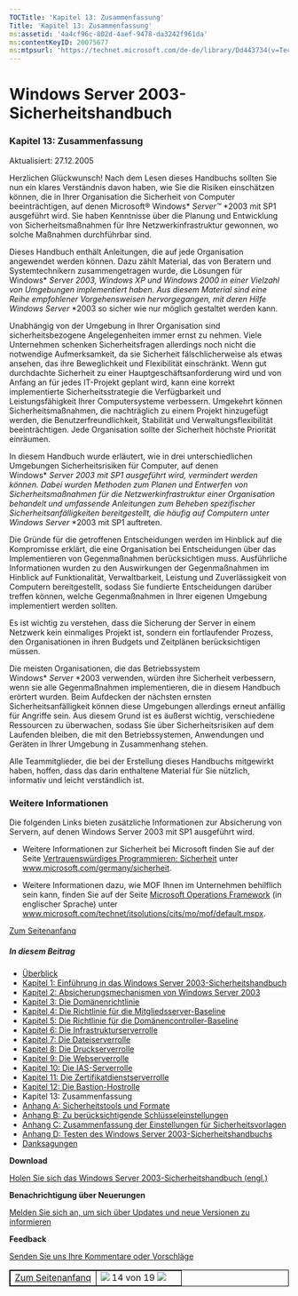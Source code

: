 ```yaml
---
TOCTitle: 'Kapitel 13: Zusammenfassung'
Title: 'Kapitel 13: Zusammenfassung'
ms:assetid: '4a4cf96c-802d-4aef-9478-da3242f961da'
ms:contentKeyID: 20075677
ms:mtpsurl: 'https://technet.microsoft.com/de-de/library/Dd443734(v=TechNet.10)'
---
```


Windows Server 2003-Sicherheitshandbuch
=======================================

### Kapitel 13: Zusammenfassung

Aktualisiert: 27.12.2005

Herzlichen Glückwunsch! Nach dem Lesen dieses Handbuchs sollten Sie nun ein klares Verständnis davon haben, wie Sie die Risiken einschätzen können, die in Ihrer Organisation die Sicherheit von Computer beeinträchtigen, auf denen Microsoft® Windows* *Server™* *2003 mit SP1 ausgeführt wird. Sie haben Kenntnisse über die Planung und Entwicklung von Sicherheitsmaßnahmen für Ihre Netzwerkinfrastruktur gewonnen, wo solche Maßnahmen durchführbar sind.

Dieses Handbuch enthält Anleitungen, die auf jede Organisation angewendet werden können. Dazu zählt Material, das von Beratern und Systemtechnikern zusammengetragen wurde, die Lösungen für Windows* *Server* *2003, Windows* *XP und Windows* *2000 in einer Vielzahl von Umgebungen implementiert haben. Aus diesem Material sind eine Reihe empfohlener Vorgehensweisen hervorgegangen, mit deren Hilfe Windows* *Server* *2003 so sicher wie nur möglich gestaltet werden kann.

Unabhängig von der Umgebung in Ihrer Organisation sind sicherheitsbezogene Angelegenheiten immer ernst zu nehmen. Viele Unternehmen schenken Sicherheitsfragen allerdings noch nicht die notwendige Aufmerksamkeit, da sie Sicherheit fälschlicherweise als etwas ansehen, das ihre Beweglichkeit und Flexibilität einschränkt. Wenn gut durchdachte Sicherheit zu einer Hauptgeschäftsanforderung wird und von Anfang an für jedes IT-Projekt geplant wird, kann eine korrekt implementierte Sicherheitsstrategie die Verfügbarkeit und Leistungsfähigkeit Ihrer Computersysteme verbessern. Umgekehrt können Sicherheitsmaßnahmen, die nachträglich zu einem Projekt hinzugefügt werden, die Benutzerfreundlichkeit, Stabilität und Verwaltungsflexibilität beeinträchtigen. Jede Organisation sollte der Sicherheit höchste Priorität einräumen.

In diesem Handbuch wurde erläutert, wie in drei unterschiedlichen Umgebungen Sicherheitsrisiken für Computer, auf denen Windows* *Server* *2003 mit SP1 ausgeführt wird, vermindert werden können. Dabei wurden Methoden zum Planen und Entwerfen von Sicherheitsmaßnahmen für die Netzwerkinfrastruktur einer Organisation behandelt und umfassende Anleitungen zum Beheben spezifischer Sicherheitsanfälligkeiten bereitgestellt, die häufig auf Computern unter Windows* *Server* *2003 mit SP1 auftreten.

Die Gründe für die getroffenen Entscheidungen werden im Hinblick auf die Kompromisse erklärt, die eine Organisation bei Entscheidungen über das Implementieren von Gegenmaßnahmen berücksichtigen muss. Ausführliche Informationen wurden zu den Auswirkungen der Gegenmaßnahmen im Hinblick auf Funktionalität, Verwaltbarkeit, Leistung und Zuverlässigkeit von Computern bereitgestellt, sodass Sie fundierte Entscheidungen darüber treffen können, welche Gegenmaßnahmen in Ihrer eigenen Umgebung implementiert werden sollten.

Es ist wichtig zu verstehen, dass die Sicherung der Server in einem Netzwerk kein einmaliges Projekt ist, sondern ein fortlaufender Prozess, den Organisationen in ihren Budgets und Zeitplänen berücksichtigen müssen.

Die meisten Organisationen, die das Betriebssystem Windows* *Server* *2003 verwenden, würden ihre Sicherheit verbessern, wenn sie alle Gegenmaßnahmen implementieren, die in diesem Handbuch erörtert wurden. Beim Aufdecken der nächsten ernsten Sicherheitsanfälligkeit können diese Umgebungen allerdings erneut anfällig für Angriffe sein. Aus diesem Grund ist es äußerst wichtig, verschiedene Ressourcen zu überwachen, sodass Sie über Sicherheitsrisiken auf dem Laufenden bleiben, die mit den Betriebssystemen, Anwendungen und Geräten in Ihrer Umgebung in Zusammenhang stehen.

Alle Teammitglieder, die bei der Erstellung dieses Handbuchs mitgewirkt haben, hoffen, dass das darin enthaltene Material für Sie nützlich, informativ und leicht verständlich ist.

### Weitere Informationen

Die folgenden Links bieten zusätzliche Informationen zur Absicherung von Servern, auf denen Windows Server 2003 mit SP1 ausgeführt wird.

-   Weitere Informationen zur Sicherheit bei Microsoft finden Sie auf der Seite [Vertrauenswürdiges Programmieren: Sicherheit](http://www.microsoft.com/germany/sicherheit/) unter www.microsoft.com/germany/sicherheit.

-   Weitere Informationen dazu, wie MOF Ihnen im Unternehmen behilflich sein kann, finden Sie auf der Seite [Microsoft Operations Framework](http://www.microsoft.com/technet/itsolutions/cits/mo/mof/default.mspx) (in englischer Sprache) unter www.microsoft.com/technet/itsolutions/cits/mo/mof/default.mspx.

[](#mainsection)[Zum Seitenanfanq](#mainsection)

##### In diesem Beitrag

-   [Überblick](https://technet.microsoft.com/de-de/library/303c53d5-6b76-46e1-8ee3-7d8c99891129(v=TechNet.10))
-   [Kapitel 1: Einführung in das Windows Server 2003-Sicherheitshandbuch](https://technet.microsoft.com/de-de/library/b0015e61-fe4e-4523-a875-ef8b971da55c(v=TechNet.10))
-   [Kapitel 2: Absicherungsmechanismen von Windows Server 2003](https://technet.microsoft.com/de-de/library/015a5e65-1d76-48df-9657-6fe516a5095a(v=TechNet.10))
-   [Kapitel 3: Die Domänenrichtlinie](https://technet.microsoft.com/de-de/library/70e3e562-9517-4fb9-b617-ef7854a0f03c(v=TechNet.10))
-   [Kapitel 4: Die Richtlinie für die Mitgliedsserver-Baseline](https://technet.microsoft.com/de-de/library/7fd4e7b6-32b3-4fe8-a323-7c01d0c86c51(v=TechNet.10))
-   [Kapitel 5: Die Richtlinie für die Domänencontroller-Baseline](https://technet.microsoft.com/de-de/library/f86f67bd-c150-4d0d-ad85-ff13a01afb01(v=TechNet.10))
-   [Kapitel 6: Die Infrastrukturserverrolle](https://technet.microsoft.com/de-de/library/5914ba9b-2fe2-4886-8171-a908521836ec(v=TechNet.10))
-   [Kapitel 7: Die Dateiserverrolle](https://technet.microsoft.com/de-de/library/2b1536d0-9610-4fb5-93b4-72f62d9e2ff3(v=TechNet.10))
-   [Kapitel 8: Die Druckserverrolle](https://technet.microsoft.com/de-de/library/a37f44cf-85b3-4ae6-8e32-0cd877c5e9ee(v=TechNet.10))
-   [Kapitel 9: Die Webserverrolle](https://technet.microsoft.com/de-de/library/835865cd-ff71-43e6-88bf-91f5b35a00b9(v=TechNet.10))
-   [Kapitel 10: Die IAS-Serverrolle](https://technet.microsoft.com/de-de/library/605c5b8e-d007-41c2-92a6-9260fe571bc7(v=TechNet.10))
-   [Kapitel 11: Die Zertifikatdienstserverrolle](https://technet.microsoft.com/de-de/library/7488b1dc-eb9b-4f4a-b597-b84d87717b57(v=TechNet.10))
-   [Kapitel 12: Die Bastion-Hostrolle](https://technet.microsoft.com/de-de/library/cb056f68-1a74-4a6a-ac25-5629fefe7cbb(v=TechNet.10))
-   Kapitel 13: Zusammenfassung
-   [Anhang A: Sicherheitstools und Formate](https://technet.microsoft.com/de-de/library/e15ff47c-bd77-4b34-9b58-c3f3fba2d135(v=TechNet.10))
-   [Anhang B: Zu berücksichtigende Schlüsseleinstellungen](https://technet.microsoft.com/de-de/library/ff6d4718-4179-4f5a-a09d-50d75e9f32e6(v=TechNet.10))
-   [Anhang C: Zusammenfassung der Einstellungen für Sicherheitsvorlagen](https://technet.microsoft.com/de-de/library/3a17dffb-0395-4656-ada8-28e3954307f5(v=TechNet.10))
-   [Anhang D: Testen des Windows Server 2003-Sicherheitshandbuchs](https://technet.microsoft.com/de-de/library/2698b276-4c42-4a18-9930-3d69974746f8(v=TechNet.10))
-   [Danksagungen](https://technet.microsoft.com/de-de/library/3ec7641e-0d9e-45a2-b3b2-b2a08960d871(v=TechNet.10))

**Download**

[Holen Sie sich das Windows Server 2003-Sicherheitshandbuch (engl.)](http://go.microsoft.com/fwlink/?linkid=14846&clcid=0x409)

**Benachrichtigung über Neuerungen**

[Melden Sie sich an, um sich über Updates und neue Versionen zu informieren](http://www.microsoft.com/germany/technet/sicherheit/bulletins/notify.mspx)

**Feedback**

[Senden Sie uns Ihre Kommentare oder Vorschläge](mailto:secwish@microsoft.com?subject=windows%20server%202003%20security%20guide)

 
<table style="border:1px solid black;">
<colgroup>
<col width="50%" />
<col width="50%" />
</colgroup>
<tbody>
<tr class="odd">
<td style="border:1px solid black;"><div>
<a href="#mainsection"></a><a href="#mainsection">Zum Seitenanfanq</a>
</div></td>
<td style="border:1px solid black;"><a href="https://technet.microsoft.com/de-de/library/cb056f68-1a74-4a6a-ac25-5629fefe7cbb(v=TechNet.10)"><img src="images/Dd443734.pageLeft(de-de,TechNet.10).gif" /></a> 14 von 19 <a href="https://technet.microsoft.com/de-de/library/e15ff47c-bd77-4b34-9b58-c3f3fba2d135(v=TechNet.10)"><img src="images/Dd443734.pageRight(de-de,TechNet.10).gif" /></a></td>
</tr>
</tbody>
</table>
